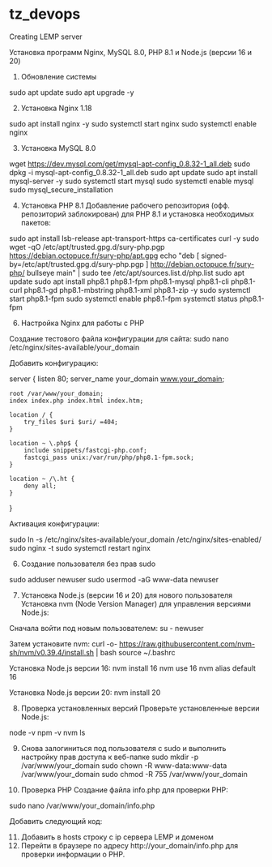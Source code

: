 # tz_devops
Creating LEMP server


Установка программ Nginx, MySQL 8.0, PHP 8.1 и Node.js (версии 16 и 20) 

1. Обновление системы

sudo apt update
sudo apt upgrade -y

2. Установка Nginx 1.18

sudo apt install nginx -y
sudo systemctl start nginx
sudo systemctl enable nginx

3. Установка MySQL 8.0

wget https://dev.mysql.com/get/mysql-apt-config_0.8.32-1_all.deb
sudo dpkg -i mysql-apt-config_0.8.32-1_all.deb
sudo apt update
sudo apt install mysql-server -y
sudo systemctl start mysql
sudo systemctl enable mysql
sudo mysql_secure_installation


4. Установка PHP 8.1
Добавление рабочего репозитория (офф. репозиторий заблокирован) для PHP 8.1 и установка необходимых пакетов:

sudo apt install lsb-release apt-transport-https ca-certificates curl -y
sudo wget -qO /etc/apt/trusted.gpg.d/sury-php.pgp https://debian.octopuce.fr/sury-php/apt.gpg
echo "deb [ signed-by=/etc/apt/trusted.gpg.d/sury-php.pgp ] http://debian.octopuce.fr/sury-php/ bullseye main" | sudo tee /etc/apt/sources.list.d/php.list
sudo apt update
sudo apt install php8.1 php8.1-fpm php8.1-mysql php8.1-cli php8.1-curl php8.1-gd php8.1-mbstring php8.1-xml php8.1-zip -y 
sudo systemctl start php8.1-fpm 
sudo systemctl enable php8.1-fpm
systemctl status php8.1-fpm

6. Настройка Nginx для работы с PHP

Создание тестового файла конфигурации для сайта:
sudo nano /etc/nginx/sites-available/your_domain

Добавить конфигурацию:

server {
    listen 80;
    server_name your_domain www.your_domain;

    root /var/www/your_domain;
    index index.php index.html index.htm;

    location / {
        try_files $uri $uri/ =404;
    }

    location ~ \.php$ {
        include snippets/fastcgi-php.conf;
        fastcgi_pass unix:/var/run/php/php8.1-fpm.sock;
    }

    location ~ /\.ht {
        deny all;
    }
}

Активация конфигурации:

sudo ln -s /etc/nginx/sites-available/your_domain /etc/nginx/sites-enabled/
sudo nginx -t
sudo systemctl restart nginx

6. Создание пользователя без прав sudo

sudo adduser newuser
sudo usermod -aG www-data newuser

7. Установка Node.js (версии 16 и 20) для нового пользователя
Установка nvm (Node Version Manager) для управления версиями Node.js:

Сначала войти под новым пользователем:
su - newuser

Затем установите nvm:
curl -o- https://raw.githubusercontent.com/nvm-sh/nvm/v0.39.4/install.sh | bash
source ~/.bashrc

Установка Node.js версии 16:
nvm install 16
nvm use 16
nvm alias default 16

Установка Node.js версии 20:
nvm install 20

8. Проверка установленных версий
Проверьте установленные версии Node.js:

node -v
npm -v
nvm ls

9. Снова залогиниться под пользователя с sudo и выполнить настройку прав доступа к веб-папке
sudo mkdir -p /var/www/your_domain
sudo chown -R www-data:www-data /var/www/your_domain
sudo chmod -R 755 /var/www/your_domain

10. Проверка PHP
Создание файла info.php для проверки PHP:

sudo nano /var/www/your_domain/info.php

Добавить следующий код:
<?php
phpinfo();
?>

11. Добавить в hosts строку с ip сервера LEMP и доменом 
12. Перейти в браузере по адресу http://your_domain/info.php для проверки информации о PHP.

